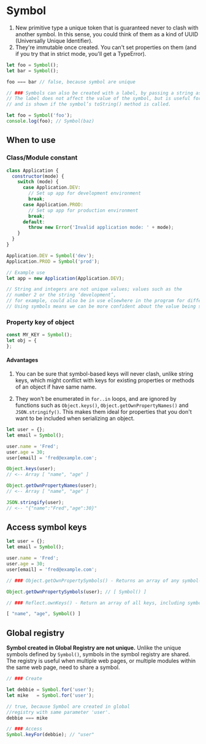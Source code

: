 # Symbol

1. New primitive type a unique token that is guaranteed never to clash with another symbol. In this sense, you could think of them as a kind of UUID (Universally Unique Identifier).
2. They're immutable once created. You can't set properties on them (and if you try that in strict mode, you'll get a TypeError).

```js
let foo = Symbol();
let bar = Symbol();

foo === bar // false, because symbol are unique

// ### Symbols can also be created with a label, by passing a string as the first argument.
// The label does not affect the value of the symbol, but is useful for debugging,
// and is shown if the symbol’s toString() method is called.

let foo = Symbol('foo');
console.log(foo); // Symbol(baz)
```

## When to use

### Class/Module constant

```js
class Application {
  constructor(mode) {
    switch (mode) {
      case Application.DEV:
        // Set up app for development environment
        break;
      case Application.PROD:
        // Set up app for production environment
        break;
      default:
        throw new Error('Invalid application mode: ' + mode);
    }
  }
}

Application.DEV = Symbol('dev');
Application.PROD = Symbol('prod');

// Example use
let app = new Application(Application.DEV);

// String and integers are not unique values; values such as the
// number 2 or the string ‘development’,
// for example, could also be in use elsewhere in the program for different purposes.
// Using symbols means we can be more confident about the value being supplied.
```

### Property key of object

```js
const MY_KEY = Symbol();
let obj = {
};
```

#### Advantages

1. You can be sure that symbol-based keys will never clash, unlike string keys, which might conflict with keys for existing properties or methods of an object if have same name.

2. They won't be enumerated in `for..in` loops, and are ignored by functions such as `Object.keys()`, `Object.getOwnPropertyNames()` and `JSON.stringify()`. This makes them ideal for properties that you don't want to be included when serializing an object.

```js
let user = {};
let email = Symbol();

user.name = 'Fred';
user.age = 30;
user[email] = 'fred@example.com';

Object.keys(user);
// <-- Array [ "name", "age" ]

Object.getOwnPropertyNames(user);
// <-- Array [ "name", "age" ]

JSON.stringify(user);
// <-- "{"name":"Fred","age":30}"
```

## Access symbol keys

```js
let user = {};
let email = Symbol();

user.name = 'Fred';
user.age = 30;
user[email] = 'fred@example.com';

// ### Object.getOwnPropertySymbols() - Returns an array of any symbol-based keys of object.

Object.getOwnPropertySymbols(user); // [ Symbol() ]

// ### Reflect.ownKeys() - Return an array of all keys, including symbols.

[ "name", "age", Symbol() ]
```

## Global registry

**Symbol created in Global Registry are not unique.** Unlike the unique symbols defined by `Symbol()`, symbols in the symbol registry are shared. The registry is useful when multiple web pages, or multiple modules within the same web page, need to share a symbol.

```js
// ### Create

let debbie = Symbol.for('user');
let mike   = Symbol.for('user');

// true, because Symbol are created in global
//registry with same parameter 'user'.
debbie === mike

// ### Access
Symbol.keyFor(debbie); // "user"
```
